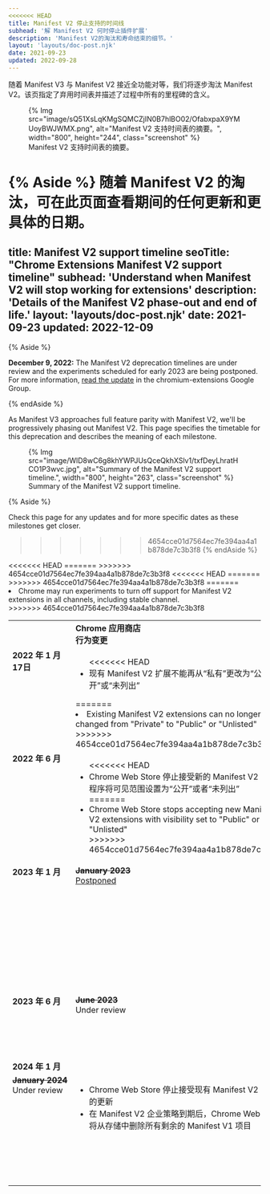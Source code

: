 ```yaml
---
<<<<<<< HEAD
title: Manifest V2 停止支持的时间线
subhead: '解 Manifest V2 何时停止插件扩展'
description: 'Manifest V2的淘汰和寿命结束的细节。'
layout: 'layouts/doc-post.njk'
date: 2021-09-23
updated: 2022-09-28
---
```


随着 Manifest V3 与 Manifest V2 接近全功能对等，我们将逐步淘汰 Manifest V2。该页指定了弃用时间表并描述了过程中所有的里程碑的含义。

<figure data-size="full">
  {% Img src="image/sQ51XsLqKMgSQMCZjIN0B7hlBO02/OfabxpaX9YMUoyBWJWMX.png", alt="Manifest V2 支持时间表的摘要。", width="800", height="244", class="screenshot" %}
  <figcaption>Manifest V2 支持时间表的摘要。</figcaption>
</figure>

{% Aside %}
随着 Manifest V2 的淘汰，可在此页面查看期间的任何更新和更具体的日期。
=======
title: Manifest V2 support timeline
seoTitle: "Chrome Extensions Manifest V2 support timeline"
subhead: 'Understand when Manifest V2 will stop working for extensions'
description: 'Details of the Manifest V2 phase-out and end of life.'
layout: 'layouts/doc-post.njk'
date: 2021-09-23
updated: 2022-12-09
---

{% Aside %}

**December 9, 2022:** The Manifest V2 deprecation timelines are under review and the experiments scheduled for early 2023 are being postponed. For more information, [read the update](https://groups.google.com/u/1/a/chromium.org/g/chromium-extensions/c/zQ77HkGmK9E) in the chromium-extensions Google Group.

{% endAside %}

As Manifest V3 approaches full feature parity with Manifest V2, we'll be progressively phasing out Manifest V2. This page specifies the timetable for this deprecation and describes the meaning of each milestone.

<figure data-size="full">
  {% Img src="image/WlD8wC6g8khYWPJUsQceQkhXSlv1/txfDeyLhratHCO1P3wvc.jpg", alt="Summary of the Manifest V2 support timeline.", width="800", height="263", class="screenshot" %}
  <figcaption>Summary of the Manifest V2 support timeline.</figcaption>
</figure>

{% Aside %}

Check this page for any updates and for more specific dates as these milestones get closer.

>>>>>>> 4654cce01d7564ec7fe394aa4a1b878de7c3b3f8
{% endAside %}

<table>
  <tr align="left" valign="top">
    <td>
    </td>
    <td><strong>Chrome 应用商店<br>行为变更</strong>
    </td>
    <td><strong>Chrome 浏览器<br>行为变更</strong>
    </td>
  </tr>
  <tr align="left" valign="top">
    <td><strong>2022 年 1 月 17日</strong>
    </td>
    <td><ul>
<<<<<<< HEAD
     <li>现有 Manifest V2 扩展不能再从“私有”更改为“公开”或“未列出”</li></ul>
=======
      <li>Existing Manifest V2 extensions can no longer be changed from "Private" to "Public" or "Unlisted"</li></ul>
>>>>>>> 4654cce01d7564ec7fe394aa4a1b878de7c3b3f8
    </td>
    <td><i>没有变更</i>
    </td>
  </tr>
  <tr align="left" valign="top">
    <td><strong>2022 年 6 月</strong>
    </td>
    <td><ul>
<<<<<<< HEAD
      <li>Chrome Web Store 停止接受新的 Manifest V2 扩展程序将可见范围设置为“公开”或者“未列出”</li>
=======
      <li>Chrome Web Store stops accepting new Manifest V2 extensions with visibility set to "Public" or "Unlisted"</li>
>>>>>>> 4654cce01d7564ec7fe394aa4a1b878de7c3b3f8
      </ul>
    </td>
    <td><i>没有变更</i>
    </td>
  </tr>
  <tr align="left" valign="top">
<<<<<<< HEAD
    <td><strong>2023 年 1 月</strong>
    </td>
=======
    <td><s><strong>January&nbsp;2023</strong></s><br><a href="https://groups.google.com/u/1/a/chromium.org/g/chromium-extensions/c/zQ77HkGmK9E">Postponed</a></td>
>>>>>>> 4654cce01d7564ec7fe394aa4a1b878de7c3b3f8
    <td><ul>
      <li>Manifest V3 将会称为 <a href="https://blog.google/products/chrome/find-great-extensions-new-chrome-web-store-badges/">特色徽章</a> 的先决条件。</li></ul>
    </td>
    <td><ul>
      <li>企业策略可以让 Manifest V2 扩展可以在
      <a href="https://support.google.com/chrome/a/answer/9296680?hl=en">组织内</a>的Chrome部署上运行。
      </li>
<<<<<<< HEAD
      <li>从 <strong>Chrome 112</strong> 开始， Chrome 可能会运行一些实验来关闭对 Canary、Dev 和 Beta 频道中Manifest V2 扩展的支持。
=======
      <li>Chrome may run experiments to turn off support for Manifest V2 extensions in Canary, Dev, and Beta channels.
>>>>>>> 4654cce01d7564ec7fe394aa4a1b878de7c3b3f8
      </li></ul>
    </td>
  </tr>
  <tr align="left" valign="top">
<<<<<<< HEAD
    <td><strong>2023 年 6 月</strong>
    </td>
=======
    <td><s><strong>June&nbsp;2023</strong></s><br>Under review</td>
>>>>>>> 4654cce01d7564ec7fe394aa4a1b878de7c3b3f8
    <td>
      <ul>
        <li>此时，可见性设置为“公共”的所有现有 Manifest V2 项目的可见性将更改为“未列出”。</li>
      </ul>
    </td>
    <td><ul>
<<<<<<< HEAD
      <li>从 6 月份开始 <strong>Chrome 115</strong> 可能会在所有频道（包括稳定 stable 频道）关闭对 Manifest V2 扩展程序的支持。</li></ul>
    </td>
  </tr>
  <tr align="left" valign="top">
    <td><strong>2024 年 1 月</strong>
    </td>
=======
      <li>Chrome may run experiments to turn off support for Manifest V2 extensions in all channels, including stable channel.</li></ul>
    </td>
  </tr>
  <tr align="left" valign="top">
    <td><s><strong>January&nbsp;2024</strong></s><br>Under review</td>
>>>>>>> 4654cce01d7564ec7fe394aa4a1b878de7c3b3f8
    <td>
      <ul>
        <li>Chrome Web Store 停止接受现有 Manifest V2 扩展的更新</li>
        <li>在 Manifest V2 企业策略到期后，Chrome Web Store 将从存储中删除所有剩余的 Manifest V1 项目</li>
      </ul>
    </td>
    <td>
      <ul>
<<<<<<< HEAD
        <li>Manifest V2 企业策略过期</li>
=======
        <li>Manifest V2 enterprise policy expires. This means Chrome will stop running Manifest V2 extensions, even ones installed using <code>ExtensionInstallForcelist</code>.</li>
>>>>>>> 4654cce01d7564ec7fe394aa4a1b878de7c3b3f8
      </ul>
    </td>
  </tr>
</table>

[dec-2022-update]: #TODO
